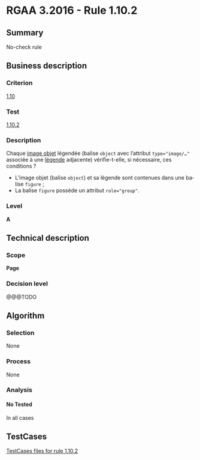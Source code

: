# RGAA 3.2016 - Rule 1.10.2

## Summary
No-check rule


## Business description

### Criterion
[1.10](http://references.modernisation.gouv.fr/rgaa-accessibilite/criteres.html#crit-1-10)

### Test
[1.10.2](http://references.modernisation.gouv.fr/rgaa-accessibilite/criteres.html#test-1-10-2)

### Description
<div lang="fr">Chaque <a href="http://references.modernisation.gouv.fr/rgaa-accessibilite/glossaire.html#image-objet">image objet</a> l&#xE9;gend&#xE9;e (balise <code lang="en">object</code> avec l&#x2019;attribut <code lang="en">type="image/…"</code> associ&#xE9;e &#xE0; une <a href="http://references.modernisation.gouv.fr/rgaa-accessibilite/glossaire.html#lgende-dimage">l&#xE9;gende</a> adjacente) v&#xE9;rifie-t-elle, si n&#xE9;cessaire, ces conditions&nbsp;? <ul><li>L&#x2019;image objet (balise <code lang="en">object</code>) et sa l&#xE9;gende sont contenues dans une balise <code lang="en">figure</code>&nbsp;;</li> <li>La balise <code lang="en">figure</code> poss&#xE8;de un attribut <code lang="en">role="group"</code>.</li> </ul></div>

### Level
**A**


## Technical description

### Scope
**Page**

### Decision level
@@@TODO


## Algorithm

### Selection
None

### Process
None

### Analysis

#### No Tested
In all cases


##  TestCases

[TestCases files for rule 1.10.2](https://github.com/Asqatasun/Asqatasun/tree/RGAA_3.2016/rules/rules-rgaa3.2016/src/test/resources/testcases/rgaa32016/Rgaa32016Rule011002/)


